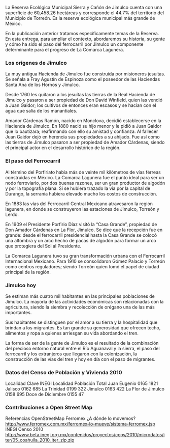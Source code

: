 
La Reserva Ecológica Municipal Sierra y Cañón de Jimulco cuenta con una superficie de 60,458.26 hectáreas y corresponde el 44.7% del territorio del Municipio de Torreón. Es la reserva ecológica municipal más grande de México.

En la publicación anterior tratamos específicamente temas de la Reserva. En esta entrega, para ampliar el contexto, abordaremos su historia, su gente y cómo ha sido el paso del ferrocarril por Jimulco un componente determinante para el progreso de La Comarca Lagunera.

### Los orígenes de Jimulco

La muy antigua Hacienda de Jimulco fue construida por misioneros jesuítas. Se señala a Fray Agustín de Espinoza como el poseedor de las Haciendas Santa Ana de los Hornos y Jimulco.

Desde 1760 les quitaron a los jesuítas las tierras de la Real Hacienda de Jimulco y pasaron a ser propiedad de Don David Winfield, quien las vendió a Juan Gaidor; los cultivos de entonces eran escasos y se hacían con el agua que salía de los manantiales.

Amador Cárdenas Ramón, nacido en Monclova, decidió establecerse en la Hacienda de Jimulco. En 1880 nació su hijo menor y le pidió a Juan Gaidor que lo bautizara; reafirmando con ello su amistad y confianza. Al fallecer Juan Gaidor dejó en herencia sus propiedades a su ahijado. Fue así como las tierras de Jimulco pasaron a ser propiedad de Amador Cárdenas, siendo el principal actor en el desarrollo histórico de la región.

### El paso del Ferrocarril

Al término del Porfiriato había más de veinte mil kilómetros de vías férreas construidas en México. La Comarca Lagunera fue el punto ideal para ser un nodo ferroviario, por dos buenas razones, ser un gran productor de algodón y por la topografía plana. Si se hubiera trazado la vía por la capital de Durango, la serranía hubiera elevado mucho los costos de construcción.

En 1883 las vías del Ferrocarril Central Mexicano atravesaron la región lagunera, en donde se construyeron las estaciones de Jimulco, Torreón y Lerdo.

En 1909 el Presidente Porfirio Díaz visitó la “Casa Grande”, propiedad de Don Amador Cárdenas en La Flor, Jimulco. Se dice que la recepción fue en grande: desde el ferrocarril presidencial hasta la Casa Grande se colocó una alfombra y un arco hecho de pacas de algodón para formar un arco que protegiera del Sol al Presidente.

La Comarca Lagunera tuvo su gran transformación urbana con el Ferrocarril Internacional Mexicano. Para 1910 se consolidaron Gómez Palacio y Torreón como centros reguladores; siendo Torreón quien tomó el papel de ciudad principal de la región.

### Jimulco hoy

Se estiman más cuatro mil habitantes en las principales poblaciones de Jimulco. La mayoría de las actividades económicas son relacionadas con la agricultura, siendo la siembra y recolección de orégano una de las más importantes.

Sus habitantes se distinguen por el amor a su tierra y la hospitalidad que brindan a los migrantes. Es tan grande su generosidad que ofrecen techo, alimentos y ropa a quienes arriesgan su vida abordando el tren.

La forma de ser de la gente de Jimulco es el resultado de la combinación del precioso entorno natural entre el Río Aguanaval y la sierra, el paso del ferrocarril y los extranjeros que llegaron con la colonización, la construcción de las vías del tren y hoy en día con el paso de migrantes.

### Datos del Censo de Población y Vivienda 2010

Localidad
Clave INEGI Localidad
Población Total
Juan Eugenio
0165
1821
Jalisco
0162
685
La Trinidad
0199
322
Jimulco
0163
422
La Flor de Jimulco
0158
695
Doce de Diciembre
0155
47

### Contribuciones a Open Street Map

Referencias
OpenStreetMap
Ferromex ¿A dónde lo movemos? http://www.ferromex.com.mx/ferromex-lo-mueve/sistema-ferromex.jsp
INEGI Censo 2010
http://www.beta.inegi.org.mx/contenidos/proyectos/ccpv/2010/microdatos/iter/05_coahuila_2010_iter_zip.zip

